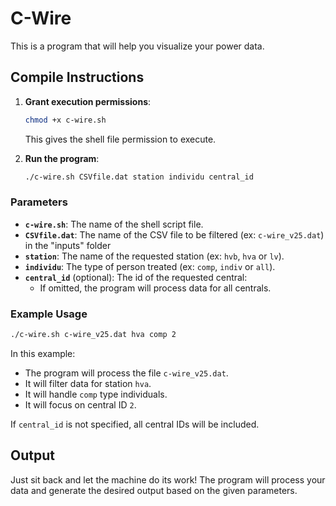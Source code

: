 # C-Wire

This is a program that will help you visualize your power data.

## Compile Instructions

1. **Grant execution permissions**:
   ```bash
   chmod +x c-wire.sh
   ```
   This gives the shell file permission to execute.

2. **Run the program**:
   ```bash
   ./c-wire.sh CSVfile.dat station individu central_id
   ```

### Parameters
- **`c-wire.sh`**: The name of the shell script file.
- **`CSVfile.dat`**: The name of the CSV file to be filtered (ex: `c-wire_v25.dat`) in the "inputs" folder
- **`station`**: The name of the requested station (ex: `hvb`, `hva` or `lv`).
- **`individu`**: The type of person treated (ex: `comp`, `indiv` or `all`).
- **`central_id`** (optional): The id of the requested central:
  - If omitted, the program will process data for all centrals.

### Example Usage
```bash
./c-wire.sh c-wire_v25.dat hva comp 2
```
In this example:
- The program will process the file `c-wire_v25.dat`.
- It will filter data for station `hva`.
- It will handle `comp` type individuals.
- It will focus on central ID `2`.

If `central_id` is not specified, all central IDs will be included.

## Output
Just sit back and let the machine do its work! The program will process your data and generate the desired output based on the given parameters.
